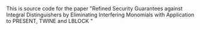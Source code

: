 This is source code for the paper "Refined Security Guarantees against Integral Distinguishers by Eliminating Interfering Monomials with Application to PRESENT, TWINE and LBLOCK "